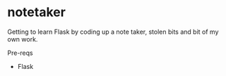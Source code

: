 # notetaker
Getting to learn Flask by coding up a note taker, stolen bits and bit of my own work.

Pre-reqs
* Flask
